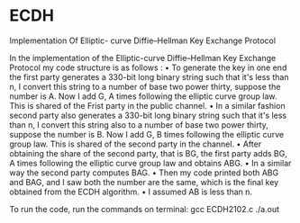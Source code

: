 # ECDH
Implementation Of Elliptic- curve Diffie–Hellman Key Exchange Protocol

In the implementation of the Elliptic-curve Diffie–Hellman Key Exchange
Protocol my code structure is as follows :
• To generate the key in one end the first party generates a 330-bit long
binary string such that it's less than n, I convert this string to a number of
base two power thirty, suppose the number is A. Now I add G, A times
following the elliptic curve group law. This is shared of the Frist party in
the public channel.
• In a similar fashion second party also generates a 330-bit long binary string
such that it's less than n, I convert this string also to a number of base two
power thirty, suppose the number is B. Now I add G, B times following the
elliptic curve group law. This is shared of the second party in the channel.
• After obtaining the share of the second party, that is BG, the first party adds
BG, A times following the elliptic curve group law and obtains ABG.
• In a similar way the second party computes BAG.
• Then my code printed both ABG and BAG, and I saw both the number are
the same, which is the final key obtained from the ECDH algorithm.
• I assumed AB is less than n.

To run the code, run the commands on terminal: gcc ECDH2102.c ./a.out
